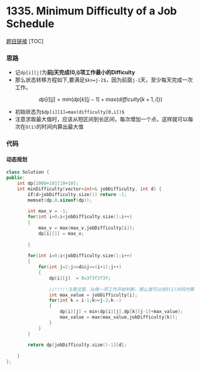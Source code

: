 # 1335. Minimum Difficulty of a Job Schedule
[题目链接](https://leetcode.com/problems/minimum-difficulty-of-a-job-schedule/)
[TOC]

### 思路
* 记`dp[i][j]`为**前j天完成(0,i)项工作最小的Difficulty**
* 那么状态转移方程如下,要满足`$k>=j-2$`，因为前面`j-1`天，至少每天完成一次工作。
```math
dp[i][j] = min(dp[k][j-1] + max(difficulty[k+1,i]) )
```
* 初始状态为`$dp[i][1]=max(difficulty[0,i])$`
* 注意求取最大值时，应该从短区间到长区间，每次增加一个点，这样就可以每次在`O(1)`的时间内算出最大值

### 代码

#### 动态规划

```cpp
class Solution {
public:
    int dp[1000+10][10+10];
    int minDifficulty(vector<int>& jobDifficulty, int d) {
        if(d>jobDifficulty.size()) return -1;
        memset(dp,0,sizeof(dp));
        
        int max_v = -1;
        for(int i=0;i<jobDifficulty.size();i++)
        {
            max_v = max(max_v,jobDifficulty[i]);
            dp[i][1] = max_v;
            
        }
        
        for(int i=0;i<jobDifficulty.size();i++)
        {
            for(int j=2;j<=d&&j<=(i+1);j++)
            {
                dp[i][j]  = 0x3f3f3f3f;
                
                //!!!!!注意这里，从做一项工作开始判断，那么就可以在O(1)时间内算出每步的最大值
                int max_value = jobDifficulty[i];
                for(int k = i-1;k>=j-2;k--)
                {
                    dp[i][j] = min(dp[i][j],dp[k][j-1]+max_value);
                    max_value = max(max_value,jobDifficulty[k]);
                }
            }
        }
        
        return dp[jobDifficulty.size()-1][d];
        
    }
};
```

